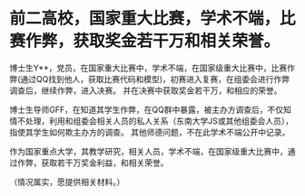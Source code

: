 # 前二高校，国家重大比赛，学术不端，比赛作弊，获取奖金若干万和相关荣誉。


博士生Y**，党员，在国家重大比赛中，学术不端，在国家级重大比赛中，比赛作弊(通过QQ找到他人，获取比赛代码和模型)，初赛进入复赛，在组委会进行作弊调查后，继续作弊，进入决赛。 并在决赛中获取奖金若干万，和相应的荣誉。


博士生导师GFF，在知道其学生作弊，在QQ群中暴露，被主办方调查后，不仅知情不处理，利用和组委会相关人员的私人关系（东南大学JS或其他组委会人员），指使其学生如何欺主办方的调查。
其他师德问题，不在此学术不端公开中记录。


作为国家重点大学，其教学研究，相关人员，学术不端，在国家级重大比赛中，通过作弊，获取若干万奖金利益，和相关荣誉。


（情况属实，愿提供相关材料。）



